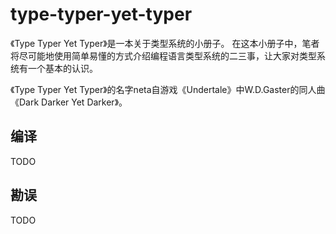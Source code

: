 # type-typer-yet-typer
《Type Typer Yet Typer》是一本关于类型系统的小册子。
在这本小册子中，笔者将尽可能地使用简单易懂的方式介绍编程语言类型系统的二三事，让大家对类型系统有一个基本的认识。

《Type Typer Yet Typer》的名字neta自游戏《Undertale》中W.D.Gaster的同人曲《Dark Darker Yet Darker》。

## 编译

TODO

## 勘误

TODO
